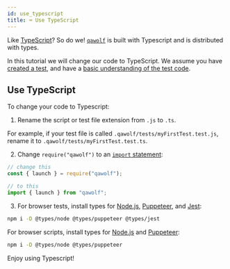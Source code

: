 ```yaml
---
id: use_typescript
title: ⌨️ Use TypeScript
---
```


Like [TypeScript](https://www.typescriptlang.org/)? So do we! [`qawolf`](api) is built with Typescript and is distributed with types.

In this tutorial we will change our code to TypeScript. We assume you have [created a test](create_a_test), and have a [basic understanding of the test code](review_test_code).

## Use TypeScript

To change your code to Typescript:

1. Rename the script or test file extension from `.js` to `.ts`.

For example, if your test file is called `.qawolf/tests/myFirstTest.test.js`, rename it to `.qawolf/tests/myFirstTest.test.ts`.

2. Change `require("qawolf")` to an [`import` statement](https://developer.mozilla.org/en-US/docs/Web/JavaScript/Reference/Statements/import):

```js
// change this
const { launch } = require("qawolf");

// to this
import { launch } from "qawolf";
```

3. For browser tests, install types for [Node.js](https://www.npmjs.com/package/@types/node), [Puppeteer](https://www.npmjs.com/package/@types/puppeteer), and [Jest](https://www.npmjs.com/package/@types/jest):

```bash
npm i -D @types/node @types/puppeteer @types/jest
```

For browser scripts, install types for [Node.js](https://www.npmjs.com/package/@types/node) and [Puppeteer](https://www.npmjs.com/package/@types/puppeteer):

```bash
npm i -D @types/node @types/puppeteer
```

Enjoy using Typescript!
